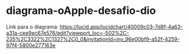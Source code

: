 # diagrama-oApple-desafio-dio

Link para o diagrama:
https://lucid.app/lucidchart/40009c03-7d8f-4a63-a31a-cee9ec67e576/edit?viewport_loc=-502%2C-235%2C3322%2C1327%2C0_0&invitationId=inv_96e00bf9-a52f-4259-97f4-5800e277163e

